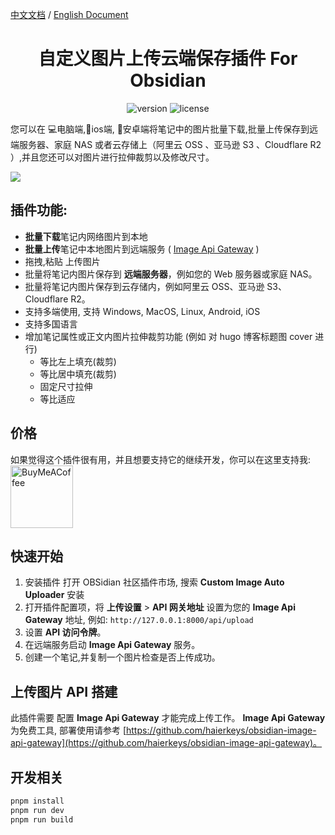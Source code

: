 [中文文档](https://github.com/haierkeys/obsidian-custom-image-auto-uploader/blob/master/readme-zh.md) / [English Document](https://github.com/haierkeys/obsidian-custom-image-auto-uploader/blob/master/README.md)


<h1 align="center">自定义图片上传云端保存插件 For Obsidian</h1>

<p align="center">
<img src="https://img.shields.io/github/release/haierkeys/obsidian-custom-image-auto-uploader" alt="version">
<img src="https://img.shields.io/github/license/haierkeys/obsidian-custom-image-auto-uploader.svg" alt="license" >
</p>

您可以在 💻电脑端,📱ios端, 🤖安卓端将笔记中的图片批量下载,批量上传保存到远端服务器、家庭 NAS 或者云存储上（阿里云 OSS 、亚马逊 S3 、Cloudflare R2 ）,并且您还可以对图片进行拉伸裁剪以及修改尺寸。

![](https://github.com/user-attachments/assets/0878061b-d77c-48c5-aa61-cc5154612a7b)

## 插件功能:
- **批量下载**笔记内网络图片到本地
- **批量上传**笔记中本地图片到远端服务 ( [ Image Api Gateway](https://github.com/haierkeys/obsidian-image-api-gateway) )
- 拖拽,粘贴 上传图片
- 批量将笔记内图片保存到 **远端服务器**，例如您的 Web 服务器或家庭 NAS。
- 批量将笔记内图片保存到云存储内，例如阿里云 OSS、亚马逊 S3、Cloudflare R2。
- 支持多端使用, 支持 Windows, MacOS, Linux, Android, iOS
- 支持多国语言
- 增加笔记属性或正文内图片拉伸裁剪功能 (例如 对 hugo 博客标题图 cover 进行)
  - 等比左上填充(裁剪)
  - 等比居中填充(裁剪)
  - 固定尺寸拉伸
  - 等比适应

## 价格

如果觉得这个插件很有用，并且想要支持它的继续开发，你可以在这里支持我:
[<img src="https://cdn.ko-fi.com/cdn/kofi3.png?v=3" alt="BuyMeACoffee" width="100">](https://ko-fi.com/haierkeys)

## 快速开始

1. 安装插件
  打开 OBSidian 社区插件市场, 搜索 **Custom Image Auto Uploader** 安装
2. 打开插件配置项，将 **上传设置** > **API 网关地址** 设置为您的 **Image Api Gateway** 地址,
   例如: `http://127.0.0.1:8000/api/upload`
3. 设置 **API 访问令牌**。
4. 在远端服务启动 **Image Api Gateway** 服务。
5. 创建一个笔记,并复制一个图片检查是否上传成功。

## 上传图片 API 搭建

此插件需要 配置 **Image Api Gateway** 才能完成上传工作。
**Image Api Gateway** 为免费工具, 部署使用请参考 [https://github.com/haierkeys/obsidian-image-api-gateway](https://github.com/haierkeys/obsidian-image-api-gateway)。



## 开发相关

```bash
pnpm install
pnpm run dev
pnpm run build
```